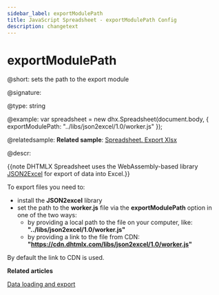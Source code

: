 ```yaml
---
sidebar_label: exportModulePath
title: JavaScript Spreadsheet - exportModulePath Config
description: changetext
---
```


# exportModulePath

@short: sets the path to the export module

@signature:

@type: string

@example:
var spreadsheet = new dhx.Spreadsheet(document.body, {
    exportModulePath: "../libs/json2excel/1.0/worker.js"
});

@relatedsample:
**Related sample**: [Spreadsheet. Export Xlsx](https://snippet.dhtmlx.com/btyo3j8s)

@descr:

{{note DHTMLX Spreadsheet uses the WebAssembly-based library [JSON2Excel](https://github.com/dhtmlx/json2excel) for export of data into Excel.}}

To export files you need to:

- install the **JSON2excel** library
- set the path to the **worker.js** file via the **exportModulePath** option in one of the two ways:
  - by providing a local path to the file on your computer, like: **"../libs/json2excel/1.0/worker.js"**
  - by providing a link to the file from CDN: **"https://cdn.dhtmlx.com/libs/json2excel/1.0/worker.js"**

By default the link to CDN is used.

**Related articles**

[Data loading and export](loading_data.md#exporting-data)
